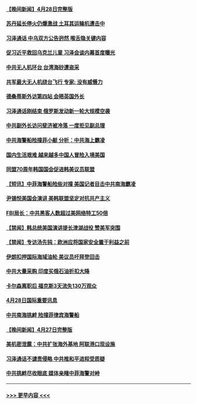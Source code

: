 #### [【晚间新闻】4月28日完整版](../pages/prog202/a103701409.md?t=04291243) 
#### [苏丹延长停火仍爆激战 土耳其运输机遭击中](../pages/prog202/a103701444.md?t=04291243) 
#### [习泽通话 中乌双方公告迥然 喉舌隐关键内容](../pages/prog202/a103701403.md?t=04291243) 
#### [促习近平救回乌克兰儿童 习泽会谈内幕首度曝光](../pages/prog202/a103701435.md?t=04291243) 
#### [中共无人机环台 台湾海砂遭盗采](../pages/prog202/a103701402.md?t=04291243) 
#### [共军最大无人机绕台飞行 专家: 没有威慑力](../pages/prog202/a103701326.md?t=04291243) 
#### [德桑蒂斯外访第四站 会晤英国外长](../pages/prog202/a103701323.md?t=04291243) 
#### [习泽通话刚结束 俄罗斯发动新一轮大规模空袭](../pages/prog202/a103701321.md?t=04291243) 
#### [中共副外长访问斐济被冷落 一度拒见副总理](../pages/prog202/a103701244.md?t=04291243) 
#### [中共海警船险撞菲小艇 分析：中共海上霸凌](../pages/prog202/a103701105.md?t=04291243) 
#### [国内生活艰难 越来越多中国人冒险入境美国](../pages/prog202/a103701103.md?t=04291243) 
#### [同盟70周年韩国国会促进韩美议员联盟](../pages/prog202/a103701107.md?t=04291243) 
#### [【短讯】中菲海警船险些对撞 美国记者目击中共南海霸凌](../pages/prog202/a103701102.md?t=04291243) 
#### [尹锡悦美国会演讲 美韩联盟坚定对抗共产主义](../pages/prog202/a103701108.md?t=04291243) 
#### [FBI局长：中共黑客人数超过美网络特工50倍](../pages/prog202/a103701101.md?t=04291243) 
#### [【禁闻】韩总统美国演讲提长津湖战役 赞美军突围](../pages/prog202/a103701053.md?t=04291243) 
#### [【禁闻】专访汤先钝：欧洲应将国家安全置于利益之前](../pages/prog202/a103701050.md?t=04291243) 
#### [伊朗扣押国际海域油轮 美议员吁拜登回击](../pages/prog202/a103700850.md?t=04291243) 
#### [中共大量采购 印度买俄石油折扣大降](../pages/prog202/a103700847.md?t=04291243) 
#### [卡尔森离职后 福克斯3天流失130万观众](../pages/prog202/a103700842.md?t=04291243) 
#### [4月28日国际重要讯息](../pages/prog202/a103700835.md?t=04291243) 
#### [中共南海挑衅 险撞菲律宾海警船](../pages/prog202/a103700701.md?t=04291243) 
#### [【晚间新闻】4月27日完整版](../pages/prog202/a103700614.md?t=04291243) 
#### [美机密泄露：中共扩张海外基地 阿联港口现设施](../pages/prog202/a103700604.md?t=04291243) 
#### [习泽通话不谴责侵略 中共推和平进程受质疑](../pages/prog202/a103700523.md?t=04291243) 
#### [中共挑衅尽收眼底 媒体亲睹中菲海警对峙](../pages/prog202/a103700528.md?t=04291243) 

----
#### [ >>> 更早内容 <<< ](../indexes/prog202-earlier.md)
